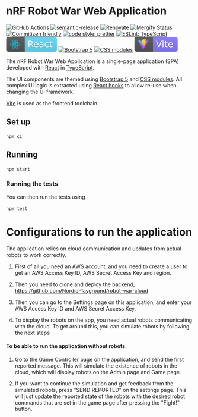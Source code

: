# nRF Robot War Web Application

[![GitHub Actions](https://github.com/NordicPlayground/robot-war-app/workflows/Test%20and%20Release/badge.svg)](https://github.com/NordicPlayground/robot-war-app/actions)
[![semantic-release](https://img.shields.io/badge/%20%20%F0%9F%93%A6%F0%9F%9A%80-semantic--release-e10079.svg)](https://github.com/semantic-release/semantic-release)
[![Renovate](https://img.shields.io/badge/renovate-enabled-brightgreen.svg)](https://renovatebot.com)
[![Mergify Status](https://img.shields.io/endpoint.svg?url=https://api.mergify.com/v1/badges/NordicPlayground/robot-war-app)](https://mergify.io)
[![Commitizen friendly](https://img.shields.io/badge/commitizen-friendly-brightgreen.svg)](http://commitizen.github.io/cz-cli/)
[![code style: prettier](https://img.shields.io/badge/code_style-prettier-ff69b4.svg)](https://github.com/prettier/prettier/)
[![ESLint: TypeScript](https://img.shields.io/badge/ESLint-TypeScript-blue.svg)](https://github.com/typescript-eslint/typescript-eslint)
[![React](https://github.com/aleen42/badges/raw/master/src/react.svg)](https://reactjs.org/)
[![Bootstrap 5](https://img.shields.io/badge/Bootstrap-5-ffffff?labelColor=7952b3)](https://getbootstrap.com/docs/5.0/)
[![CSS modules](https://img.shields.io/badge/CSS-modules-yellow)](https://github.com/css-modules/css-modules)
[![Vite](https://github.com/aleen42/badges/raw/master/src/vitejs.svg)](https://vitejs.dev/)

The nRF Robot War Web Application is a single-page application (SPA) developed
with [React](https://reactjs.org/) in
[TypeScript](https://www.typescriptlang.org/).

The UI components are themed using
[Bootstrap 5](https://getbootstrap.com/docs/5.0/) and
[CSS modules](https://github.com/css-modules/css-modules). All complex UI logic
is extracted using [React hooks](https://reactjs.org/docs/hooks-custom.html) to
allow re-use when changing the UI framework.

[Vite](https://vitejs.dev/) is used as the frontend toolchain.

## Set up

    npm ci

## Running

    npm start

### Running the tests

You can then run the tests using

    npm test

# Configurations to run the application

The application relies on cloud communication and updates from actual robots to
work correctly.

1. First of all you need an AWS account, and you need to create a user to get an
   AWS Access Key ID, AWS Secret Access Key and region.

2. Then you need to clone and deploy the backend,
   https://github.com/NordicPlayground/robot-war-cloud

3. Then you can go to the Settings page on this application, and enter your AWS
   Access Key ID and AWS Secret Access Key.

4. To display the robots on the app, you need actual robots communicating with
   the cloud. To get around this, you can simulate robots by following the next
   steps

#### To be able to run the application without robots:

1. Go to the Game Controller page on the application, and send the first
   reported message. This will simulate the existence of robots in the cloud,
   which will display robots on the Admin page and Game page.

2. If you want to continue the simulation and get feedback from the simulated
   robots, press "SEND REPORTED" on the settings page. This will just update the
   reported state of the robots with the desired robot commands that are set in
   the game page after pressing the "Fight!" button.
